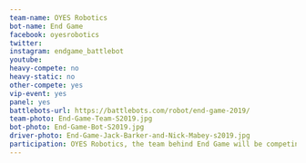 ```yaml
---
team-name: OYES Robotics
bot-name: End Game
facebook: oyesrobotics
twitter:
instagram: endgame_battlebot
youtube:
heavy-compete: no
heavy-static: no
other-compete: yes
vip-event: yes
panel: yes
battlebots-url: https://battlebots.com/robot/end-game-2019/
team-photo: End-Game-Team-S2019.jpg
bot-photo: End-Game-Bot-S2019.jpg
driver-photo: End-Game-Jack-Barker-and-Nick-Mabey-s2019.jpg
participation: OYES Robotics, the team behind End Game will be competing with a smaller robot, participating in a panel discussion, and attending the Ruckus VIP fundraiser!
---
```


